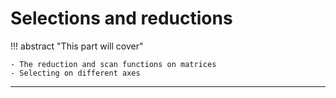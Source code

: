 # Selections and reductions

!!! abstract "This part will cover"
    
    - The reduction and scan functions on matrices
    - Selecting on different axes

---
